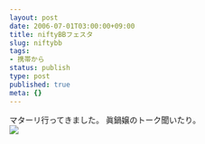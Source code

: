 ```yaml
---
layout: post
date: 2006-07-01T03:00:00+09:00
title: niftyBBフェスタ
slug: niftybb
tags:
- 携帯から
status: publish
type: post
published: true
meta: {}
---
```

<div class="caption">マターリ行ってきました。
眞鍋嬢のトーク聞いたり。
</div>
<div class="photo"><img src="/images/uploads/blog-photo-1151734809.78-0.jpg" /></div>

